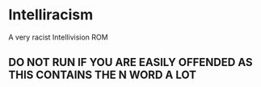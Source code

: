 # Intelliracism
A very racist Intellivision ROM

## DO NOT RUN IF YOU ARE EASILY OFFENDED AS THIS CONTAINS THE N WORD A LOT
